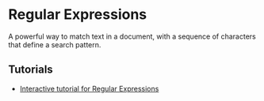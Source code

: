 # Regular Expressions

A powerful way to match text in a document, with a sequence of characters that define a search pattern.

## Tutorials

- [Interactive tutorial for Regular Expressions](https://regexone.com/)